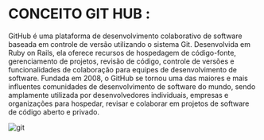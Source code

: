 # CONCEITO GIT HUB :

GitHub é uma plataforma de desenvolvimento colaborativo de software baseada em controle de versão utilizando o sistema Git. Desenvolvida em Ruby on Rails, ela oferece recursos de hospedagem de código-fonte, gerenciamento de projetos, revisão de código, controle de versões e funcionalidades de colaboração para equipes de desenvolvimento de software. Fundada em 2008, o GitHub se tornou uma das maiores e mais influentes comunidades de desenvolvimento de software do mundo, sendo amplamente utilizada por desenvolvedores individuais, empresas e organizações para hospedar, revisar e colaborar em projetos de software de código aberto e privado.

![git](https://encrypted-tbn0.gstatic.com/images?q=tbn:ANd9GcQwJo5M-5n9zg1x_i99RAIi_oFfqek8hTCETnsGwF3gVQ&s)




